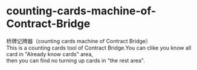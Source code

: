 # counting-cards-machine-of-Contract-Bridge
桥牌记牌器（counting cards machine of Contract Bridge）           
This is a counting cards tool of Contract Bridge.You can clike you know all card in "Already know cards" area,        
then you can find no turning up cards in "the rest area".           
